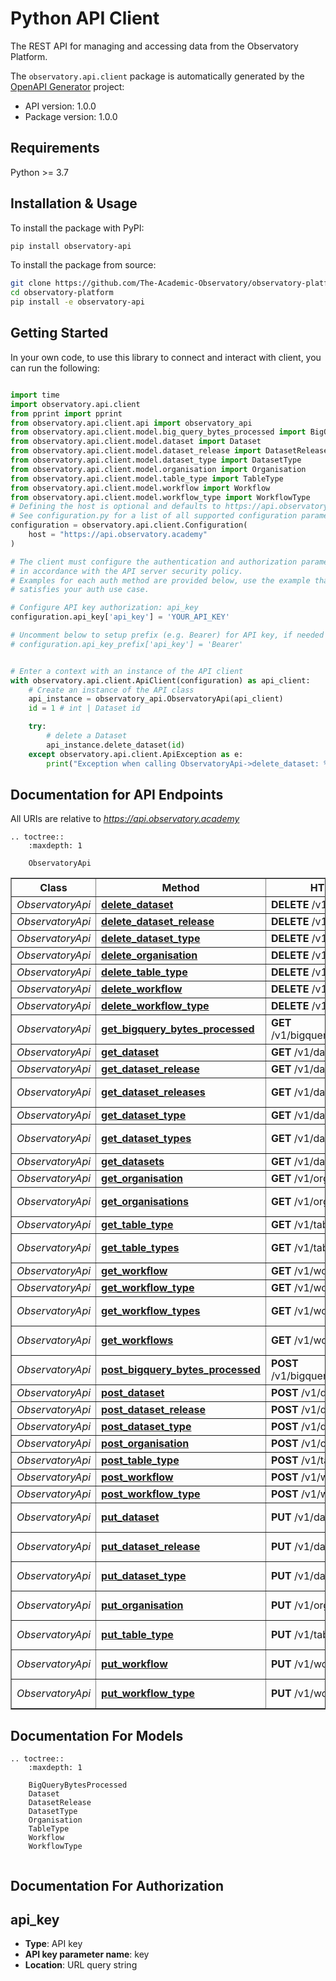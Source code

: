 # Python API Client
The REST API for managing and accessing data from the Observatory Platform. 

The `observatory.api.client` package is automatically generated by the [OpenAPI Generator](https://openapi-generator.tech) project:

- API version: 1.0.0
- Package version: 1.0.0

## Requirements
Python >= 3.7

## Installation & Usage
To install the package with PyPI:
```bash
pip install observatory-api
```

To install the package from source:
```bash
git clone https://github.com/The-Academic-Observatory/observatory-platform.git
cd observatory-platform
pip install -e observatory-api
```

## Getting Started
In your own code, to use this library to connect and interact with client,
you can run the following:

```python

import time
import observatory.api.client
from pprint import pprint
from observatory.api.client.api import observatory_api
from observatory.api.client.model.big_query_bytes_processed import BigQueryBytesProcessed
from observatory.api.client.model.dataset import Dataset
from observatory.api.client.model.dataset_release import DatasetRelease
from observatory.api.client.model.dataset_type import DatasetType
from observatory.api.client.model.organisation import Organisation
from observatory.api.client.model.table_type import TableType
from observatory.api.client.model.workflow import Workflow
from observatory.api.client.model.workflow_type import WorkflowType
# Defining the host is optional and defaults to https://api.observatory.academy
# See configuration.py for a list of all supported configuration parameters.
configuration = observatory.api.client.Configuration(
    host = "https://api.observatory.academy"
)

# The client must configure the authentication and authorization parameters
# in accordance with the API server security policy.
# Examples for each auth method are provided below, use the example that
# satisfies your auth use case.

# Configure API key authorization: api_key
configuration.api_key['api_key'] = 'YOUR_API_KEY'

# Uncomment below to setup prefix (e.g. Bearer) for API key, if needed
# configuration.api_key_prefix['api_key'] = 'Bearer'


# Enter a context with an instance of the API client
with observatory.api.client.ApiClient(configuration) as api_client:
    # Create an instance of the API class
    api_instance = observatory_api.ObservatoryApi(api_client)
    id = 1 # int | Dataset id

    try:
        # delete a Dataset
        api_instance.delete_dataset(id)
    except observatory.api.client.ApiException as e:
        print("Exception when calling ObservatoryApi->delete_dataset: %s\n" % e)
```

## Documentation for API Endpoints

All URIs are relative to *https://api.observatory.academy*

```eval_rst
.. toctree::
    :maxdepth: 1

    ObservatoryApi
```

<div class="wy-table-responsive"><table border="1" class="docutils">
<thead>
<tr>
<th>Class</th>
<th>Method</th>
<th>HTTP request</th>
<th>Description</th>
</tr>
</thead>
<tbody>


<tr>
<td><em>ObservatoryApi</em></td>
<td><a href="ObservatoryApi.html#delete_dataset"><strong>delete_dataset</strong></a></td>
<td><strong>DELETE</strong> /v1/dataset</td>
<td>delete a Dataset</td>
</tr>

<tr>
<td><em>ObservatoryApi</em></td>
<td><a href="ObservatoryApi.html#delete_dataset_release"><strong>delete_dataset_release</strong></a></td>
<td><strong>DELETE</strong> /v1/dataset_release</td>
<td>delete a DatasetRelease</td>
</tr>

<tr>
<td><em>ObservatoryApi</em></td>
<td><a href="ObservatoryApi.html#delete_dataset_type"><strong>delete_dataset_type</strong></a></td>
<td><strong>DELETE</strong> /v1/dataset_type</td>
<td>delete a DatasetType</td>
</tr>

<tr>
<td><em>ObservatoryApi</em></td>
<td><a href="ObservatoryApi.html#delete_organisation"><strong>delete_organisation</strong></a></td>
<td><strong>DELETE</strong> /v1/organisation</td>
<td>delete an Organisation</td>
</tr>

<tr>
<td><em>ObservatoryApi</em></td>
<td><a href="ObservatoryApi.html#delete_table_type"><strong>delete_table_type</strong></a></td>
<td><strong>DELETE</strong> /v1/table_type</td>
<td>delete a TableType</td>
</tr>

<tr>
<td><em>ObservatoryApi</em></td>
<td><a href="ObservatoryApi.html#delete_workflow"><strong>delete_workflow</strong></a></td>
<td><strong>DELETE</strong> /v1/workflow</td>
<td>delete a Workflow</td>
</tr>

<tr>
<td><em>ObservatoryApi</em></td>
<td><a href="ObservatoryApi.html#delete_workflow_type"><strong>delete_workflow_type</strong></a></td>
<td><strong>DELETE</strong> /v1/workflow_type</td>
<td>delete a WorkflowType</td>
</tr>

<tr>
<td><em>ObservatoryApi</em></td>
<td><a href="ObservatoryApi.html#get_bigquery_bytes_processed"><strong>get_bigquery_bytes_processed</strong></a></td>
<td><strong>GET</strong> /v1/bigquery_bytes_processed</td>
<td>get a BigQueryBytesProcessed</td>
</tr>

<tr>
<td><em>ObservatoryApi</em></td>
<td><a href="ObservatoryApi.html#get_dataset"><strong>get_dataset</strong></a></td>
<td><strong>GET</strong> /v1/dataset</td>
<td>get a Dataset</td>
</tr>

<tr>
<td><em>ObservatoryApi</em></td>
<td><a href="ObservatoryApi.html#get_dataset_release"><strong>get_dataset_release</strong></a></td>
<td><strong>GET</strong> /v1/dataset_release</td>
<td>get a DatasetRelease</td>
</tr>

<tr>
<td><em>ObservatoryApi</em></td>
<td><a href="ObservatoryApi.html#get_dataset_releases"><strong>get_dataset_releases</strong></a></td>
<td><strong>GET</strong> /v1/dataset_releases</td>
<td>Get a list of DatasetRelease objects</td>
</tr>

<tr>
<td><em>ObservatoryApi</em></td>
<td><a href="ObservatoryApi.html#get_dataset_type"><strong>get_dataset_type</strong></a></td>
<td><strong>GET</strong> /v1/dataset_type</td>
<td>get a DatasetType</td>
</tr>

<tr>
<td><em>ObservatoryApi</em></td>
<td><a href="ObservatoryApi.html#get_dataset_types"><strong>get_dataset_types</strong></a></td>
<td><strong>GET</strong> /v1/dataset_types</td>
<td>Get a list of DatasetType objects</td>
</tr>

<tr>
<td><em>ObservatoryApi</em></td>
<td><a href="ObservatoryApi.html#get_datasets"><strong>get_datasets</strong></a></td>
<td><strong>GET</strong> /v1/datasets</td>
<td>Get a list of Datasets</td>
</tr>

<tr>
<td><em>ObservatoryApi</em></td>
<td><a href="ObservatoryApi.html#get_organisation"><strong>get_organisation</strong></a></td>
<td><strong>GET</strong> /v1/organisation</td>
<td>get an Organisation</td>
</tr>

<tr>
<td><em>ObservatoryApi</em></td>
<td><a href="ObservatoryApi.html#get_organisations"><strong>get_organisations</strong></a></td>
<td><strong>GET</strong> /v1/organisations</td>
<td>Get a list of Organisations</td>
</tr>

<tr>
<td><em>ObservatoryApi</em></td>
<td><a href="ObservatoryApi.html#get_table_type"><strong>get_table_type</strong></a></td>
<td><strong>GET</strong> /v1/table_type</td>
<td>get a TableType</td>
</tr>

<tr>
<td><em>ObservatoryApi</em></td>
<td><a href="ObservatoryApi.html#get_table_types"><strong>get_table_types</strong></a></td>
<td><strong>GET</strong> /v1/table_types</td>
<td>Get a list of TableType objects</td>
</tr>

<tr>
<td><em>ObservatoryApi</em></td>
<td><a href="ObservatoryApi.html#get_workflow"><strong>get_workflow</strong></a></td>
<td><strong>GET</strong> /v1/workflow</td>
<td>get a Workflow</td>
</tr>

<tr>
<td><em>ObservatoryApi</em></td>
<td><a href="ObservatoryApi.html#get_workflow_type"><strong>get_workflow_type</strong></a></td>
<td><strong>GET</strong> /v1/workflow_type</td>
<td>get a WorkflowType</td>
</tr>

<tr>
<td><em>ObservatoryApi</em></td>
<td><a href="ObservatoryApi.html#get_workflow_types"><strong>get_workflow_types</strong></a></td>
<td><strong>GET</strong> /v1/workflow_types</td>
<td>Get a list of WorkflowType objects</td>
</tr>

<tr>
<td><em>ObservatoryApi</em></td>
<td><a href="ObservatoryApi.html#get_workflows"><strong>get_workflows</strong></a></td>
<td><strong>GET</strong> /v1/workflows</td>
<td>Get a list of Workflow objects</td>
</tr>

<tr>
<td><em>ObservatoryApi</em></td>
<td><a href="ObservatoryApi.html#post_bigquery_bytes_processed"><strong>post_bigquery_bytes_processed</strong></a></td>
<td><strong>POST</strong> /v1/bigquery_bytes_processed</td>
<td>create a BigQueryBytesProcessed</td>
</tr>

<tr>
<td><em>ObservatoryApi</em></td>
<td><a href="ObservatoryApi.html#post_dataset"><strong>post_dataset</strong></a></td>
<td><strong>POST</strong> /v1/dataset</td>
<td>create a Dataset</td>
</tr>

<tr>
<td><em>ObservatoryApi</em></td>
<td><a href="ObservatoryApi.html#post_dataset_release"><strong>post_dataset_release</strong></a></td>
<td><strong>POST</strong> /v1/dataset_release</td>
<td>create a DatasetRelease</td>
</tr>

<tr>
<td><em>ObservatoryApi</em></td>
<td><a href="ObservatoryApi.html#post_dataset_type"><strong>post_dataset_type</strong></a></td>
<td><strong>POST</strong> /v1/dataset_type</td>
<td>create a DatasetType</td>
</tr>

<tr>
<td><em>ObservatoryApi</em></td>
<td><a href="ObservatoryApi.html#post_organisation"><strong>post_organisation</strong></a></td>
<td><strong>POST</strong> /v1/organisation</td>
<td>create an Organisation</td>
</tr>

<tr>
<td><em>ObservatoryApi</em></td>
<td><a href="ObservatoryApi.html#post_table_type"><strong>post_table_type</strong></a></td>
<td><strong>POST</strong> /v1/table_type</td>
<td>create a TableType</td>
</tr>

<tr>
<td><em>ObservatoryApi</em></td>
<td><a href="ObservatoryApi.html#post_workflow"><strong>post_workflow</strong></a></td>
<td><strong>POST</strong> /v1/workflow</td>
<td>create a Workflow</td>
</tr>

<tr>
<td><em>ObservatoryApi</em></td>
<td><a href="ObservatoryApi.html#post_workflow_type"><strong>post_workflow_type</strong></a></td>
<td><strong>POST</strong> /v1/workflow_type</td>
<td>create a WorkflowType</td>
</tr>

<tr>
<td><em>ObservatoryApi</em></td>
<td><a href="ObservatoryApi.html#put_dataset"><strong>put_dataset</strong></a></td>
<td><strong>PUT</strong> /v1/dataset</td>
<td>create or update a Dataset</td>
</tr>

<tr>
<td><em>ObservatoryApi</em></td>
<td><a href="ObservatoryApi.html#put_dataset_release"><strong>put_dataset_release</strong></a></td>
<td><strong>PUT</strong> /v1/dataset_release</td>
<td>create or update a DatasetRelease</td>
</tr>

<tr>
<td><em>ObservatoryApi</em></td>
<td><a href="ObservatoryApi.html#put_dataset_type"><strong>put_dataset_type</strong></a></td>
<td><strong>PUT</strong> /v1/dataset_type</td>
<td>create or update a DatasetType</td>
</tr>

<tr>
<td><em>ObservatoryApi</em></td>
<td><a href="ObservatoryApi.html#put_organisation"><strong>put_organisation</strong></a></td>
<td><strong>PUT</strong> /v1/organisation</td>
<td>create or update an Organisation</td>
</tr>

<tr>
<td><em>ObservatoryApi</em></td>
<td><a href="ObservatoryApi.html#put_table_type"><strong>put_table_type</strong></a></td>
<td><strong>PUT</strong> /v1/table_type</td>
<td>create or update a TableType</td>
</tr>

<tr>
<td><em>ObservatoryApi</em></td>
<td><a href="ObservatoryApi.html#put_workflow"><strong>put_workflow</strong></a></td>
<td><strong>PUT</strong> /v1/workflow</td>
<td>create or update a Workflow</td>
</tr>

<tr>
<td><em>ObservatoryApi</em></td>
<td><a href="ObservatoryApi.html#put_workflow_type"><strong>put_workflow_type</strong></a></td>
<td><strong>PUT</strong> /v1/workflow_type</td>
<td>create or update a WorkflowType</td>
</tr>


</tbody>
</table></div>

## Documentation For Models
```eval_rst
.. toctree::
    :maxdepth: 1

    BigQueryBytesProcessed
    Dataset
    DatasetRelease
    DatasetType
    Organisation
    TableType
    Workflow
    WorkflowType
    
```

## Documentation For Authorization


## api_key

- **Type**: API key
- **API key parameter name**: key
- **Location**: URL query string

